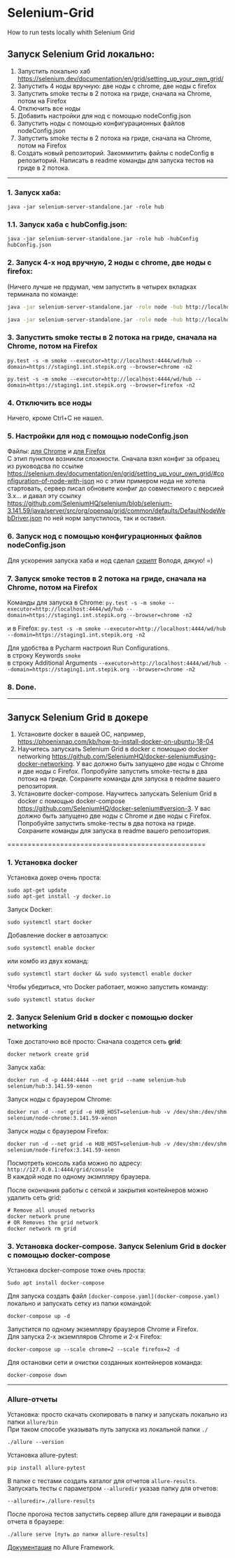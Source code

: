 # Selenium-Grid
How to run tests locally whith Selenium Grid

## Запуск Selenium Grid локально:
1. Запустить локально хаб https://selenium.dev/documentation/en/grid/setting_up_your_own_grid/
2. Запустить 4 ноды вручную: две ноды с chrome, две ноды c firefox
3. Запустить smoke тесты в 2 потока на гриде, сначала на Chrome, потом на Firefox
4. Отключить все ноды
5. Добавить настройки для нод с помощью nodeConfig.json
6. Запустить ноды с помощью конфигурационных файлов nodeConfig.json
7. Запустить smoke тесты в 2 потока на гриде, сначала на Chrome, потом на Firefox
8. Создать новый репозиторий. Закоммитить файлы с nodeConfig в репозиторий. Написать в readme команды для запуска тестов на гриде в 2 потока.


------------------------

### 1. Запуск хаба:

`java -jar selenium-server-standalone.jar -role hub`

### 1.1. Запуск хаба с hubConfig.json:

`java -jar selenium-server-standalone.jar -role hub -hubConfig hubConfig.json`

### 2. Запуск 4-х нод вручную, 2 ноды с chrome, две ноды c firefox:
(Ничего лучше не прдумал, чем запустить в четырех вкладках терминала по команде:
```bash
java -jar selenium-server-standalone.jar -role node -hub http://localhost:4444 -browser browserName=chrome

java -jar selenium-server-standalone.jar -role node -hub http://localhost:4444 -browser browserName=firefox

```

### 3. Запустить smoke тесты в 2 потока на гриде, сначала на Chrome, потом на Firefox
```
py.test -s -m smoke --executor=http://localhost:4444/wd/hub --domain=https://staging1.int.stepik.org --browser=chrome -n2

py.test -s -m smoke --executor=http://localhost:4444/wd/hub --domain=https://staging1.int.stepik.org --browser=firefox -n2
```

### 4. Отключить все ноды
Ничего, кроме Ctrl+C не нашел.

### 5. Настройки для нод с помощью nodeConfig.json
Файлы: [для Chrome](cromeNodeConfig.json) и [для Firefox](firefoxNodeConfig.json)  
С этип пунктом возникли сложности. Сначала взял конфиг за образец из руководсва по ссылке https://selenium.dev/documentation/en/grid/setting_up_your_own_grid/#configuration-of-node-with-json
но с этим примером нода не хотела стартовать, сервер писал обновите конфиг до совместимого с версией 3.х... и давал эту ссылку https://github.com/SeleniumHQ/selenium/blob/selenium-3.141.59/java/server/src/org/openqa/grid/common/defaults/DefaultNodeWebDriver.json
по ней норм запустилось, так и оставил.

### 6. Запуск нод с помощью конфигурационных файлов nodeConfig.json
Для ускорения запуска хаба и нод сделал [скрипт](startSG.sh) Володя, дякую! =)

### 7. Запуск smoke тестов в 2 потока на гриде, сначала на Chrome, потом на Firefox
Команды для запуска в Chrome:
`py.test -s -m smoke --executor=http://localhost:4444/wd/hub --domain=https://staging1.int.stepik.org --browser=chrome -n2`

и в Firefox:
`py.test -s -m smoke --executor=http://localhost:4444/wd/hub --domain=https://staging1.int.stepik.org -n2`

Для удобства в Pycharm настроил Run Configurations.  
в строку Keywords `smoke`  
в строку Additional Arguments `--executor=http://localhost:4444/wd/hub --domain=https://staging1.int.stepik.org --browser=chrome -n2`

### 8. Done.

------------------------------------------------

## Запуск Selenium Grid в докере
1. Установите docker в вашей ОС, например, https://phoenixnap.com/kb/how-to-install-docker-on-ubuntu-18-04
2. Научитесь запускать Selenium Grid в docker с помощью docker networking https://github.com/SeleniumHQ/docker-selenium#using-docker-networking. У вас должно быть запущено две ноды с Chrome и две ноды с Firefox. Попробуйте запустить smoke-тесты в два потока на гриде. Сохраните команды для запуска в readme вашего репозитория.
3. Установите docker-compose. Научитесь запускать Selenium Grid в docker с помощью docker-compose https://github.com/SeleniumHQ/docker-selenium#version-3. У вас должно быть запущено две ноды с Chrome и две ноды с Firefox. Попробуйте запустить smoke-тесты в два потока на гриде. Сохраните команды для запуска в readme вашего репозитория.

=================================================

### 1. Установка docker
Установка докер очень проста:  
```
sudo apt-get update
sudo apt-get install -y docker.io
```

Запуск Docker:
```
sudo systemctl start docker
```
Добавление docker в автозапуск:
```
sudo systemctl enable docker
```
или комбо из двух команд:
```
sudo systemctl start docker && sudo systemctl enable docker
```

Чтобы убедиться, что Docker работает, можно запустить команду:
```
sudo systemctl status docker
```

### 2. Запуск Selenium Grid в docker с помощью docker networking
Тоже достаточно всё просто:
Сначала создется сеть **grid**:  
```
docker network create grid
```
Запуск хаба:
```
docker run -d -p 4444:4444 --net grid --name selenium-hub selenium/hub:3.141.59-xenon
```
Запуск ноды с браузером Chrome:
```
docker run -d --net grid -e HUB_HOST=selenium-hub -v /dev/shm:/dev/shm selenium/node-chrome:3.141.59-xenon
```
Запуск ноды с браузером Firefox:
```
docker run -d --net grid -e HUB_HOST=selenium-hub -v /dev/shm:/dev/shm selenium/node-firefox:3.141.59-xenon
```
Посмотреть консоль хаба можно по адресу: `http://127.0.0.1:4444/grid/console`  
В каждой ноде по одному экзмпляру браузера.

После окончания работы с сеткой и закрытия контейнеров можно удалить сеть grid:
```
# Remove all unused networks
docker network prune
# OR Removes the grid network
docker network rm grid
```

### 3. Установка docker-compose. Запуск Selenium Grid в docker с помощью docker-compose
Установка docker-compose тоже очеь проста:
```
Sudo apt install docker-compose
```
Для запуска создать файл `[docker-compose.yaml](docker-compose.yaml)` локально и запускать сетку из папки командой:
```
docker-compose up -d
```
Запустится по одному экземпляру браузеров Chrome и Firefox.  
Для запуска 2-х экземпляров Chrome и 2-х Firefox:
```
docker-compose up --scale chrome=2 --scale firefox=2 -d
```
Для остановки сети и очистки созданных контейнеров команда:
```
docker-compose down
```
-------------------------------------------
### Allure-отчеты
Установка: просто скачать скопировать в папку и запускать локально из папки `allure/bin`  
При таком способе указывать путь запуска из локальной папки `./`  
```
./allure --version
```

Установка allure-pytest:
```
pip install allure-pytest
```

В папке с тестами создать каталог для отчетов `allure-results`. Запускать тесты с параметром `--alluredir` указав папку для отчетов:
```
--alluredir=./allure-results
```
После прогона тестов запустить сервер allure для ганерации и вывода отчета в браузере:
```
./allure serve [путь до папки allure-results]
```
[Документация](https://docs.qameta.io/allure/) по Allure Framework.
